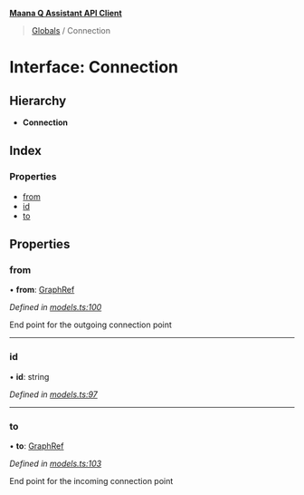 **[Maana Q Assistant API Client](../README.md)**

> [Globals](../README.md) / Connection

# Interface: Connection

## Hierarchy

* **Connection**

## Index

### Properties

* [from](connection.md#from)
* [id](connection.md#id)
* [to](connection.md#to)

## Properties

### from

•  **from**: [GraphRef](../README.md#graphref)

*Defined in [models.ts:100](https://github.com/maana-io/q-assistant-client/blob/2b2b176/src/models.ts#L100)*

End point for the outgoing connection point

___

### id

•  **id**: string

*Defined in [models.ts:97](https://github.com/maana-io/q-assistant-client/blob/2b2b176/src/models.ts#L97)*

___

### to

•  **to**: [GraphRef](../README.md#graphref)

*Defined in [models.ts:103](https://github.com/maana-io/q-assistant-client/blob/2b2b176/src/models.ts#L103)*

End point for the incoming connection point

